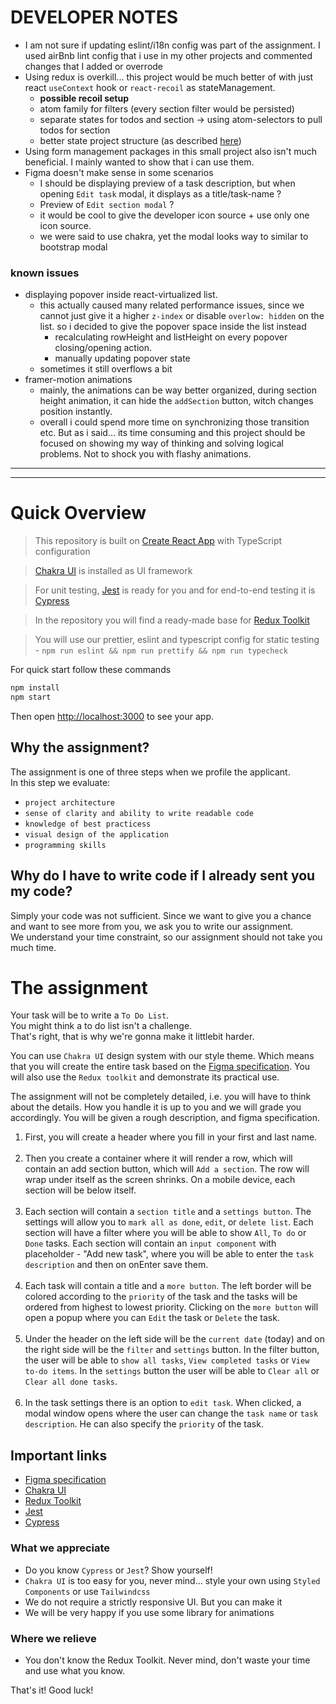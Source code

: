 # DEVELOPER NOTES

- I am not sure if updating eslint/i18n config was part of the assignment. I used airBnb lint config that i use in my other projects and commented changes that I added or overrode
- Using redux is overkill... this project would be much better of with just react `useContext` hook or `react-recoil` as stateManagement.
  - **possible recoil setup**
  - atom family for filters (every section filter would be persisted)
  - separate states for todos and section -> using atom-selectors to pull todos for section
  - better state project structure (as described [here](https://wes-rast.medium.com/recoil-project-structure-best-practices-79e74a475caa))
- Using form management packages in this small project also isn't much beneficial. I mainly wanted to show that i can use them.
- Figma doesn't make sense in some scenarios
  - I should be displaying preview of a task description, but when opening `Edit task` modal, it displays as a title/task-name ?
  - Preview of `Edit section modal` ?
  - it would be cool to give the developer icon source + use only one icon source.
  - we were said to use chakra, yet the modal looks way to similar to bootstrap modal

### known issues

- displaying popover inside react-virtualized list.
  - this actually caused many related performance issues, since we cannot just give it a higher `z-index` or disable `overlow: hidden` on the list. so i decided to give the popover space inside the list instead
    - recalculating rowHeight and listHeight on every popover closing/opening action.
    - manually updating popover state
  - sometimes it still overflows a bit
- framer-motion animations
  - mainly, the animations can be way better organized, during section height animation, it can hide the `addSection` button, witch changes position instantly.
  - overall i could spend more time on synchronizing those transition etc. But as i said... its time consuming and this project should be focused on showing my way of thinking and solving logical problems. Not to shock you with flashy animations.

---

---

# Quick Overview

> This repository is built on [Create React App](https://github.com/facebook/create-react-app) with TypeScript configuration

> [Chakra UI](https://chakra-ui.com/) is installed as UI framework

> For unit testing, [Jest](https://jestjs.io/) is ready for you and for end-to-end testing it is [Cypress](https://www.cypress.io/)

> In the repository you will find a ready-made base for [Redux Toolkit](https://redux-toolkit.js.org/)

> You will use our prettier, eslint and typescript config for static testing - `npm run eslint && npm run prettify && npm run typecheck`

For quick start follow these commands

```sh
npm install
npm start
```

Then open [http://localhost:3000](http://localhost:3000/) to see your app.<br>

## Why the assignment?

The assignment is one of three steps when we profile the applicant.<br>In this step we evaluate:

- `project architecture`
- `sense of clarity and ability to write readable code`
- `knowledge of best practicess`
- `visual design of the application`
- `programming skills`

## Why do I have to write code if I already sent you my code?

Simply your code was not sufficient. Since we want to give you a chance and want to see more from you, we ask you to write our assignment.<br>
We understand your time constraint, so our assignment should not take you much time.

# The assignment

Your task will be to write a `To Do List`.<br>
You might think a to do list isn't a challenge. <br>
That's right, that is why we're gonna make it littlebit harder.
<br>

You can use `Chakra UI` design system with our style theme. Which means that you will create the entire task based on the [Figma specification](https://www.figma.com/file/JoD25P1n4ALPTdt1wesM1S/Platforma-onboarding). You will also use the `Redux toolkit` and demonstrate its practical use.

The assignment will not be completely detailed, i.e. you will have to think about the details. How you handle it is up to you and we will grade you accordingly. You will be given a rough description, and figma specification.

1. First, you will create a header where you fill in your first and last name.<br><br>
2. Then you create a container where it will render a row, which will contain an add section button, which will `Add a section`. The row will wrap under itself as the screen shrinks. On a mobile device, each section will be below itself.<br><br>
3. Each section will contain a `section title` and a `settings button`. The settings will allow you to `mark all as done`, `edit`, or `delete list`. Each section will have a filter where you will be able to show `All`, `To do` or `Done` tasks. Each section will contain an `input component` with placeholder - "Add new task", where you will be able to enter the `task description` and then on onEnter save them.<br><br>
4. Each task will contain a title and a `more button`. The left border will be colored according to the `priority` of the task and the tasks will be ordered from highest to lowest priority. Clicking on the `more button` will open a popup where you can `Edit` the task or `Delete` the task.<br><br>
5. Under the header on the left side will be the `current date` (today) and on the right side will be the `filter` and `settings` button. In the filter button, the user will be able to `show all tasks`, `View completed tasks` or `View to-do items`. In the `settings` button the user will be able to `Clear all` or `Clear all done tasks`.<br><br>
6. In the task settings there is an option to `edit task`. When clicked, a modal window opens where the user can change the `task name` or `task description`. He can also specify the `priority` of the task.

## Important links

- [Figma specification](https://www.figma.com/file/JoD25P1n4ALPTdt1wesM1S/Platforma-onboarding)
- [Chakra UI](https://chakra-ui.com/)
- [Redux Toolkit](https://redux-toolkit.js.org/)
- [Jest](https://jestjs.io/)
- [Cypress](https://www.cypress.io/)

### What we appreciate

- Do you know `Cypress` or `Jest`? Show yourself!
- `Chakra UI` is too easy for you, never mind... style your own using `Styled Components` or use `Tailwindcss`
- We do not require a strictly responsive UI. But you can make it
- We will be very happy if you use some library for animations

### Where we relieve

- You don't know the Redux Toolkit. Never mind, don't waste your time and use what you know.

That's it! Good luck!
